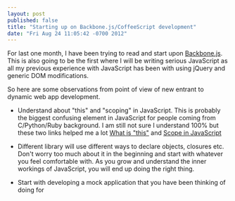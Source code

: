 ```yaml
---
layout: post
published: false
title: "Starting up on Backbone.js/CoffeeScript development"
date: "Fri Aug 24 11:05:42 -0700 2012"
---
```


For last one month, I have been trying to read and start upon
[Backbone.js](http://www.backbonejs.org). This is also going to be the first
where I will be writing serious JavaScript as all my previous experience with
JavaScript has been with using jQuery and generic DOM modifications.

So here are some observations from point of view of new entrant to dynamic web
app development.

* Understand about "this" and "scoping" in JavaScript. This is probably the
  biggest confusing element in JavaScript for people coming from C/Python/Ruby
  background. I am still not sure I understand 100% but these two links
  helped me a lot [What is "this"](http://howtonode.org/what-is-this) and 
  [Scope in JavaScript](http://www.digital-web.com/articles/scope_in_javascript/)

* Different library will use different ways to declare objects, closures etc.
  Don't worry too much about it in the beginning and start with whatever you
  feel comfortable with. As you grow and understand the inner workings of
  JavaScript, you will end up doing the right thing.

* Start with developing a mock application that you have been thinking of doing
  for 



